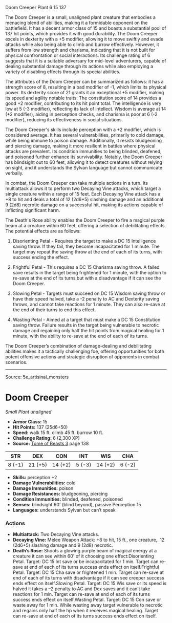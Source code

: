 <MonsterName/>Doom Creeper</MonsterName>
<CreatureType/>Plant</CreatureType>
<CR/>6</CR>
<AC/>15</AC>
<HP/>137</HP>
<summary>The Doom Creeper is a small, unaligned plant creature that embodies a menacing blend of abilities, making it a formidable opponent on the battlefield. It has a decent armor class of 15 and boasts a substantial pool of 137 hit points, which provides it with good durability. The Doom Creeper excels in dexterity with a +5 modifier, allowing it to move swiftly and evade attacks while also being able to climb and burrow effectively. However, it suffers from low strength and charisma, indicating that it is not built for physical confrontation or social interactions. Its challenge rating of 6 suggests that it is a suitable adversary for mid-level adventurers, capable of dealing substantial damage through its actions while also employing a variety of disabling effects through its special abilities.</summary>

<detail>

The attributes of the Doom Creeper can be summarized as follows: it has a strength score of 8, resulting in a bad modifier of -1, which limits its physical power. Its dexterity score of 21 grants it an exceptional +5 modifier, making its speed and agility notable traits. The constitution score of 14 provides a good +2 modifier, contributing to its hit point total. The intelligence is very low at 5 (-3 modifier), reflecting its lack of intellect. Wisdom is average at 14 (+2 modifier), aiding in perception checks, and charisma is poor at 6 (-2 modifier), reducing its effectiveness in social situations.

The Doom Creeper's skills include perception with a +2 modifier, which is considered average. It has several vulnerabilities, primarily to cold damage, while being immune to poison damage. Additionally, it resists bludgeoning and piercing damage, making it more resilient in battles where physical attacks are prevalent. Its condition immunities to being blinded, deafened, and poisoned further enhance its survivability. Notably, the Doom Creeper has blindsight out to 60 feet, allowing it to detect creatures without relying on sight, and it understands the Sylvan language but cannot communicate verbally.

In combat, the Doom Creeper can take multiple actions in a turn. Its multiattack allows it to perform two Decaying Vine attacks, which target a single creature within a range of 15 feet. Each Decaying Vine attack has a +8 to hit and deals a total of 12 (2d6+5) slashing damage and an additional 9 (2d8) necrotic damage on a successful hit, making its actions capable of inflicting significant harm.

The Death's Rose ability enables the Doom Creeper to fire a magical purple beam at a creature within 60 feet, offering a selection of debilitating effects. The potential effects are as follows: 

1. Disorienting Petal - Requires the target to make a DC 15 Intelligence saving throw. If they fail, they become incapacitated for 1 minute. The target may repeat the saving throw at the end of each of its turns, with success ending the effect.

2. Frightful Petal - This requires a DC 15 Charisma saving throw. A failed save results in the target being frightened for 1 minute, with the option to re-save at the end of its turns but with a disadvantage if it can see the Doom Creeper.

3. Slowing Petal - Targets must succeed on DC 15 Wisdom saving throw or have their speed halved, take a -2 penalty to AC and Dexterity saving throws, and cannot take reactions for 1 minute. They can also re-save at the end of their turns to end this effect.

4. Wasting Petal - Aimed at a target that must make a DC 15 Constitution saving throw. Failure results in the target being vulnerable to necrotic damage and regaining only half the hit points from magical healing for 1 minute, with the ability to re-save at the end of each of its turns.

The Doom Creeper’s combination of damage-dealing and debilitating abilities makes it a tactically challenging foe, offering opportunities for both potent offensive actions and strategic disruption of opponents in combat scenarios.</detail>



---

Source: 5e_artisinal_monsters

# Doom Creeper

*Small* *Plant* *unaligned*

- **Armor Class:** 15
- **Hit Points:** 137 (25d6+50)
- **Speed:** walk 15 ft. climb 45 ft. burrow 10 ft.
- **Challenge Rating:** 6 (2,300 XP)
- **Source:** [Tome of Beasts 3](https://koboldpress.com/kpstore/product/tome-of-beasts-3-for-5th-edition/) page 138

| STR | DEX | CON | INT | WIS | CHA |
| --- | --- | --- | --- | --- | --- |
| 8 (-1) | 21 (+5) | 14 (+2) | 5 (-3) | 14 (+2) | 6 (-2) |

- **Skills:** perception +2
- **Damage Vulnerabilities:** cold
- **Damage Immunities:** poison
- **Damage Resistances:** bludgeoning, piercing
- **Condition Immunities:** blinded, deafened, poisoned
- **Senses:** blindsight 60' (blind beyond), passive Perception 15
- **Languages:** understands Sylvan but can’t speak

### Actions

- **Multiattack:** Two Decaying Vine attacks.
- **Decaying Vine:** Melee Weapon Attack: +8 to hit, 15 ft., one creature,. 12 (2d6+5) slashing damage and 9 (2d8) necrotic.
- **Death’s Rose:** Shoots a glowing purple beam of magical energy at a creature it can see within 60' of it choosing one effect:Disorienting Petal. Target: DC 15 Int save or be incapacitated for 1 min. Target can re-save at end of each of its turns success ends effect on itself.Frightful Petal. Target: DC 15 Cha save or frightened 1 min. Target can re-save at end of each of its turns with disadvantage if it can see creeper success ends effect on itself.Slowing Petal. Target: DC 15 Wis save or its speed is halved it takes a –2 penalty to AC and Dex saves and it can’t take reactions for 1 min. Target can re-save at end of each of its turns success ends effect on itself.Wasting Petal. Target: DC 15 Con save or waste away for 1 min. While wasting away target vulnerable to necrotic and regains only half the hp when it receives magical healing. Target can re-save at end of each of its turns success ends effect on itself.




